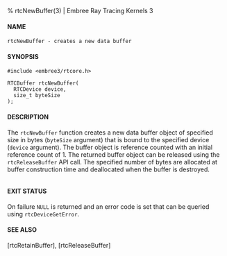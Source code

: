 % rtcNewBuffer(3) | Embree Ray Tracing Kernels 3

#### NAME

    rtcNewBuffer - creates a new data buffer

#### SYNOPSIS

    #include <embree3/rtcore.h>

    RTCBuffer rtcNewBuffer(
      RTCDevice device,
      size_t byteSize
    );

#### DESCRIPTION

The `rtcNewBuffer` function creates a new data buffer object of
specified size in bytes (`byteSize` argument) that is bound to the
specified device (`device` argument). The buffer object is reference
counted with an initial reference count of 1. The returned buffer
object can be released using the `rtcReleaseBuffer` API call. The
specified number of bytes are allocated at buffer construction time
and deallocated when the buffer is destroyed.

``` {include=src/api/inc/buffer_padding.md}
```

#### EXIT STATUS

On failure `NULL` is returned and an error code is set that can be
queried using `rtcDeviceGetError`.

#### SEE ALSO

[rtcRetainBuffer], [rtcReleaseBuffer]

